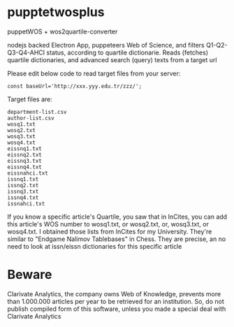 # pupptetwosplus
puppetWOS + wos2quartile-converter

nodejs backed Electron App, puppeteers Web of Science, and filters Q1-Q2-Q3-Q4-AHCI status, according to quartile dictionarie. Reads (fetches) quartile dictionaries, and advanced search (query) texts from a target url

Please edit below code to read target files from your server:
```
const baseUrl='http://xxx.yyy.edu.tr/zzz/';
```

Target files are:
```
department-list.csv
author-list.csv
wosq1.txt
wosq2.txt
wosq3.txt
wosq4.txt
eissnq1.txt
eissnq2.txt
eissnq3.txt
eissnq4.txt
eissnahci.txt
issnq1.txt
issnq2.txt
issnq3.txt
issnq4.txt
issnahci.txt
```
If you know a specific article's Quartile, you saw that in InCites, you can add this article's WOS number to wosq1.txt, or wosq2.txt, or, wosq3.txt, or wosq4.txt. I obtained those lists from InCites for my University. They're similar to "Endgame Nalimov Tablebases" in Chess. They are precise, an no need to look at issn/eissn dictionaries for this specific article

# Beware

Clarivate Analytics, the company owns Web of Knowledge, prevents more than 1.000.000 articles per year to be retrieved for an institution. So, do not publish compiled form of this software, unless you made a special deal with Clarivate Analytics
